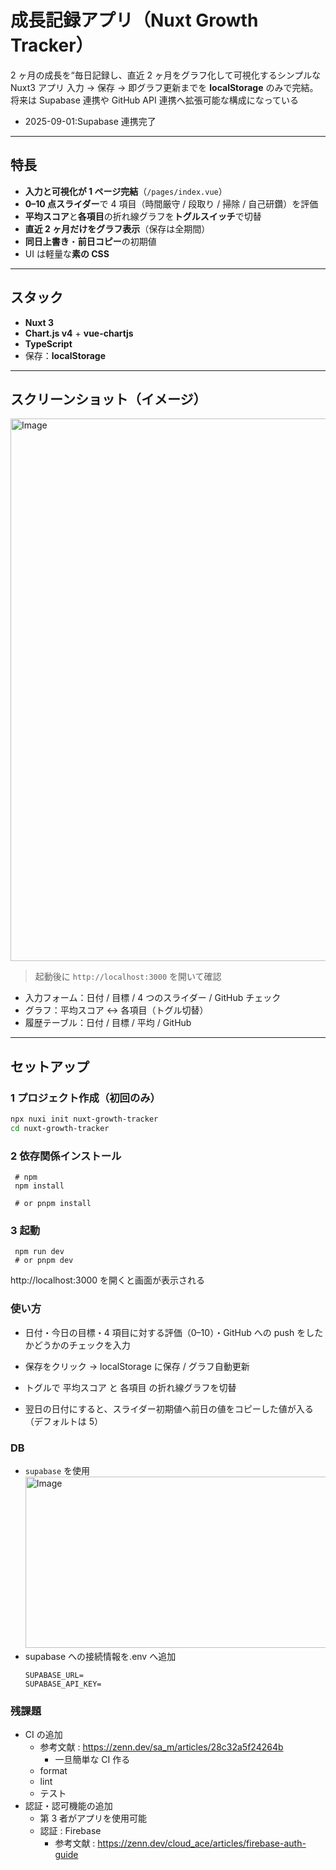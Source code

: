 # 成長記録アプリ（Nuxt Growth Tracker）

2 ヶ月の成長を“毎日記録し、直近 2 ヶ月をグラフ化して可視化するシンプルな Nuxt3 アプリ
入力 → 保存 → 即グラフ更新までを **localStorage** のみで完結。将来は Supabase 連携や GitHub API 連携へ拡張可能な構成になっている

- 2025-09-01:Supabase 連携完了

---

## 特長

- **入力と可視化が 1 ページ完結**（`/pages/index.vue`）
- **0–10 点スライダー**で 4 項目（時間厳守 / 段取り / 掃除 / 自己研鑽）を評価
- **平均スコア**と**各項目**の折れ線グラフを**トグルスイッチ**で切替
- **直近 2 ヶ月だけをグラフ表示**（保存は全期間）
- **同日上書き**・**前日コピー**の初期値
- UI は軽量な**素の CSS**

---

## スタック

- **Nuxt 3**
- **Chart.js v4** + **vue-chartjs**
- **TypeScript**
- 保存：**localStorage**

---

## スクリーンショット（イメージ）

<img width="1084" height="868" alt="Image" src="https://github.com/user-attachments/assets/99b161b8-b449-4309-adec-803357c16347" />

> 起動後に `http://localhost:3000` を開いて確認

- 入力フォーム：日付 / 目標 / 4 つのスライダー / GitHub チェック
- グラフ：平均スコア ↔ 各項目（トグル切替）
- 履歴テーブル：日付 / 目標 / 平均 / GitHub

---

## セットアップ

### 1 プロジェクト作成（初回のみ）

```bash
npx nuxi init nuxt-growth-tracker
cd nuxt-growth-tracker

```

### 2 依存関係インストール

```
 # npm
 npm install

 # or pnpm install
```

### 3 起動

```
 npm run dev
 # or pnpm dev
```

http://localhost:3000 を開くと画面が表示される

### 使い方

- 日付・今日の目標・4 項目に対する評価（0–10）・GitHub への push をしたかどうかのチェックを入力

- 保存をクリック → localStorage に保存 / グラフ自動更新

- トグルで 平均スコア と 各項目 の折れ線グラフを切替

- 翌日の日付にすると、スライダー初期値へ前日の値をコピーした値が入る（デフォルトは 5）

### DB

- `supabase` を使用
  <img width="1629" height="274" alt="Image" src="https://github.com/user-attachments/assets/e11d0224-adfe-4bee-a035-bf33a1f573bf" />
- supabase への接続情報を.env へ追加
  ```
  SUPABASE_URL=
  SUPABASE_API_KEY=
  ```

### 残課題

- CI の追加
  - 参考文献 : https://zenn.dev/sa_m/articles/28c32a5f24264b
    - 一旦簡単な CI 作る
  - format
  - lint
  - テスト
- 認証・認可機能の追加
  - 第 3 者がアプリを使用可能
  - 認証 : Firebase
    - 参考文献 : https://zenn.dev/cloud_ace/articles/firebase-auth-guide

